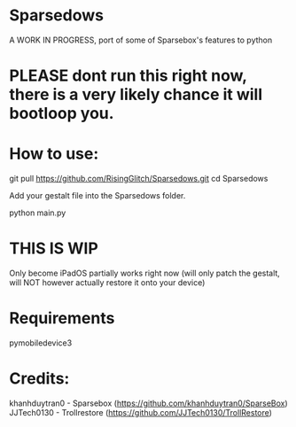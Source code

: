 # Sparsedows
A WORK IN PROGRESS, port of some of Sparsebox's features to python

# PLEASE dont run this right now, there is a very likely chance it will bootloop you.

# How to use:

git pull https://github.com/RisingGlitch/Sparsedows.git
cd Sparsedows

Add your gestalt file into the Sparsedows folder.

python main.py

# THIS IS WIP
Only become iPadOS partially works right now (will only patch the gestalt, will NOT however actually restore it onto your device)

# Requirements

pymobiledevice3

# Credits:

khanhduytran0 - Sparsebox (https://github.com/khanhduytran0/SparseBox)
JJTech0130 - Trollrestore (https://github.com/JJTech0130/TrollRestore)
